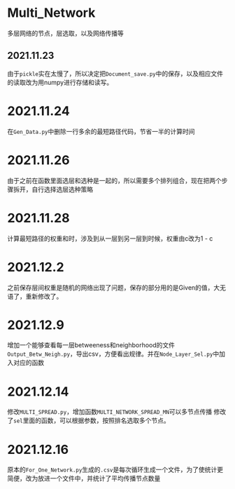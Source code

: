 # Multi_Network
多层网络的节点，层选取，以及网络传播等



## 2021.11.23  

由于`pickle`实在太慢了，所以决定把`Document_save.py`中的保存，以及相应文件的读取改为用numpy进行存储和读写。

# 2021.11.24  

在`Gen_Data.py`中删除一行多余的最短路径代码，节省一半的计算时间  

# 2021.11.26  

由于之前在函数里面选层和选种是一起的，所以需要多个排列组合，现在把两个步骤拆开，自行选择选层选种策略

# 2021.11.28  

计算最短路径的权重和时，涉及到从一层到另一层到时候，权重由c改为1 - c  

# 2021.12.2  

之前保存层间权重是随机的网络出现了问题，保存的部分用的是Given的值，大无语了，重新修改了。

# 2021.12.9  

增加一个能够查看每一层betweeness和neighborhood的文件`Output_Betw_Neigh.py`，导出csv，方便看出规律。并在`Node_Layer_Sel.py`中加入对应的函数

# 2021.12.14

修改`MULTI_SPREAD.py`，增加函数`MULTI_NETWORK_SPREAD_MN`可以多节点传播
修改了`sel`里面的函数，可以根据参数，按照排名选取多个节点。

# 2021.12.16  

原本的`For_One_Network.py`生成的`.csv`是每次循环生成一个文件，为了使统计更简便，改为放进一个文件中，并统计了平均传播节点数量
